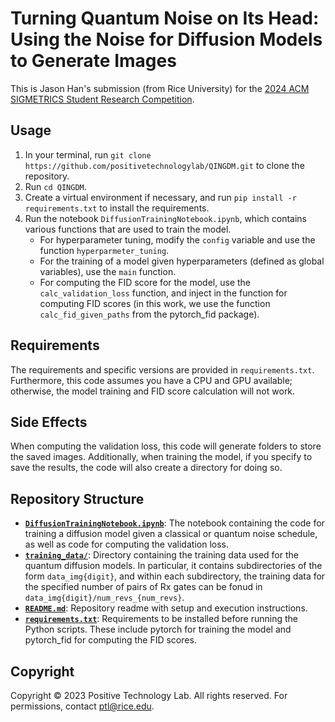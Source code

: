 # Turning Quantum Noise on Its Head: Using the Noise for Diffusion Models to Generate Images

This is Jason Han's submission (from Rice University) for the [2024 ACM SIGMETRICS Student Research Competition](https://www.sigmetrics.org/sigmetrics2024/student_activities.html).

## Usage
1. In your terminal, run `git clone https://github.com/positivetechnologylab/QINGDM.git` to clone the repository.
2. Run `cd QINGDM`.
3. Create a virtual environment if necessary, and run `pip install -r requirements.txt` to install the requirements.
4. Run the notebook `DiffusionTrainingNotebook.ipynb`, which contains various functions that are used to train the model.
    - For hyperparameter tuning, modify the `config` variable and use the function `hyperparmeter_tuning`.
    - For the training of a model given hyperparameters (defined as global variables), use the `main` function.
    - For computing the FID score for the model, use the `calc_validation_loss` function, and inject in the function for computing FID scores (in this work, we use the function `calc_fid_given_paths` from the pytorch_fid package).

## Requirements
The requirements and specific versions are provided in `requirements.txt`. Furthermore, this code assumes you have a CPU and GPU available; otherwise, the model training and FID score calculation will not work.

## Side Effects
When computing the validation loss, this code will generate folders to store the saved images. Additionally, when training the model, if you specify to save the results, the code will also create a directory for doing so.

## Repository Structure
- [**`DiffusionTrainingNotebook.ipynb`**](DiffusionTrainingNotebook.ipynb): The notebook containing the code for training a diffusion model given a classical or quantum noise schedule, as well as code for computing the validation loss.
- [**`training_data/`**](training_data/): Directory containing the training data used for the quantum diffusion models. In particular, it contains subdirectories of the form `data_img{digit}`, and within each subdirectory, the training data for the specified number of pairs of Rx gates can be fonud in `data_img{digit}/num_revs_{num_revs}`.
- [**`README.md`**](README.md): Repository readme with setup and execution instructions.
- [**`requirements.txt`**](requirements.txt): Requirements to be installed before running the Python scripts. These include pytorch for training the model and pytorch_fid for computing the FID scores.

## Copyright
Copyright © 2023 Positive Technology Lab. All rights reserved. For permissions, contact ptl@rice.edu.